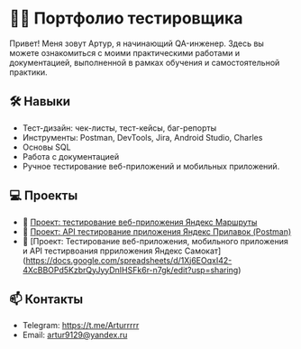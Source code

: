 # 👩‍💻 Портфолио тестировщика

Привет! Меня зовут Артур, я начинающий QA-инженер. Здесь вы можете ознакомиться с моими практическими работами и документацией, выполненной в рамках обучения и самостоятельной практики.

## 🛠 Навыки
- Тест-дизайн: чек-листы, тест-кейсы, баг-репорты
- Инструменты: Postman, DevTools, Jira, Android Studio, Charles
- Основы SQL
- Работа с документацией
- Ручное тестирование веб-приложений  и мобильных приложений.


## 💻 Проекты
- 🔗 [Проект: тестирование веб-приложения Яндекс Маршруты](https://docs.google.com/spreadsheets/d/1XeEivcflbJFnHVV_AOvpv92OvqRM5szcRXwAoQSKRKQ/edit?usp=sharing)
- 🔗 [Проект: API тестирование приложения Яндекс Прилавок (Postman)](https://docs.google.com/spreadsheets/d/1ThcTKLKSazpEpJR-ZP0xV-3-OMsLsJdCNdrRWxMh5Xc/edit?usp=sharing)
- 🔗 [Проект: Тестирование веб-приложения, мобильного приложения и API тестирвоания прриложения Яндекс Самокат] (https://docs.google.com/spreadsheets/d/1Xj6EOqxI42-4XcBBOPd5KzbrQyJyyDnIHSFk6r-n7gk/edit?usp=sharing)

## 📫 Контакты
- Telegram: https://t.me/Arturrrrr
- Email: artur9129@yandex.ru

